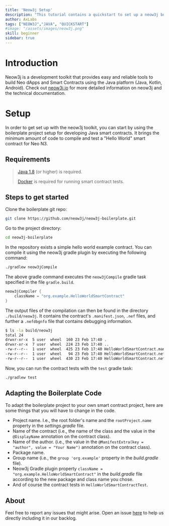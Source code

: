 ```yaml
---
title: 'Neow3j Setup'
description: "This tutorial contains a quickstart to set up a neow3j boilerplate in order to interact with Neo N3 and developing Neo N3 smart contracts in Java."
author: AxLabs
tags: ["NEOW3J","JAVA", "QUICKSTART"]
#image: "/assets/images/neow3j.png"
skill: beginner
sidebar: true
---
```


# Introduction

Neow3j is a development toolkit that provides easy and reliable tools to build Neo dApps and Smart
Contracts using the Java platform (Java, Kotlin, Android). Check out [neow3j.io](https://neow3j.io) for more detailed information on neow3j and the technical documentation.

# Setup

In order to get set up with the neow3j toolkit, you can start by using the boilerplate project setup for developing Java smart contracts. It brings the minimum amount of code to compile and test a "Hello World" smart contract for Neo N3.

## Requirements

> [Java 1.8](https://adoptopenjdk.net/installation.html) (or higher) is required.
> 
> [Docker](https://www.docker.com/products/docker-desktop) is required for running smart contract tests.

## Steps to get started

Clone the boilerplate git repo:

```bash
git clone https://github.com/neow3j/neow3j-boilerplate.git
```

Go to the project directory:

```bash
cd neow3j-boilerplate
```

In the repository exists a simple hello world example contract. You can compile it using the neow3j gradle plugin by executing the following command:

```bash
./gradlew neow3jCompile
```

The above gradle command executes the `neow3jCompile` gradle task specified in the file `gradle.build`.

```gradle
neow3jCompiler {
    className = "org.example.HelloWorldSmartContract"
}
```

The output files of the compilation can then be found in the directory `./build/neow3j`. It contains the contract's `.manifest.json`, `.nef` files, and further a `.nefdbgnfo` file that contains debugging information.

```bash
$ ls -la build/neow3j 
total 24
drwxr-xr-x  5 user  wheel  160 23 Feb 17:40 .
drwxr-xr-x  7 user  wheel  224 23 Feb 17:40 ..
-rw-r--r--  1 user  wheel  425 23 Feb 17:40 HelloWorldSmartContract.manifest.json
-rw-r--r--  1 user  wheel   94 23 Feb 17:40 HelloWorldSmartContract.nef
-rw-r--r--  1 user  wheel  430 23 Feb 17:40 HelloWorldSmartContract.nefdbgnfo
```

Now, you can run the contract tests  with the `test` gradle task:

```bash
./gradlew test
```

## Adapting the Boilerplate Code

To adapt the boilerplate project to your own smart contract project, here are some things that 
you will have to change in the code.

- Project name. I.e., the root folder's name and the `rootProject.name` property in the
  *settings.gradle* file.
- Name of the contract (i.e., the name of the class and the value in the `@DisplayName`
  annotation on the contract class).
- Name of the author. (i.e., the value in the `@ManifestExtra(key = "author", value = "Your Name")`
  annotation on the contract class).
- Package name.
- Group name (i.e., the `group 'org.example'` property in the *build.gradle* file).
- Neow3j Gradle plugin property `className = "org.example.HelloWorldSmartContract"` in the
  *build.gradle* file according to the new package and class name you chose.
- And of course the contract tests in `HelloWorldSmartContractTest`.

## About

Feel free to report any issues that might arise. Open an issue [here](https://github.com/neow3j/neow3j/issues) to help us directly including it in our backlog.
